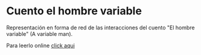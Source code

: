 # Cuento el hombre variable 

Representación en forma de red de las interacciones del cuento "El hombre variable" (A variable man).

Para leerlo online [click aqui](http://www.e-limbo.org/clases/creapdf.php/libro/7)


